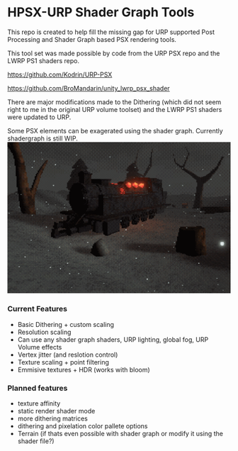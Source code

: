 # HPSX-URP Shader Graph Tools
This repo is created to help fill the missing gap for URP supported Post Processing and Shader Graph based PSX rendering tools.

This tool set was made possible by code from the URP PSX repo and the LWRP PS1 shaders repo.

https://github.com/Kodrin/URP-PSX

https://github.com/BroMandarin/unity_lwrp_psx_shader

There are major modifications made to the Dithering (which did not seem right to me in the original URP volume toolset) and the LWRP PS1 shaders were updated to URP.

Some PSX elements can be exagerated using the shader graph. Currently shadergraph is still WIP.
![train](train.gif)

### Current Features
- Basic Dithering + custom scaling
- Resolution scaling
- Can use any shader graph shaders, URP lighting, global fog, URP Volume effects
- Vertex jitter (and reslotion control)
- Texture scaling + point filtering
- Emmisive textures + HDR (works with bloom)

### Planned features
- texture affinity
- static render shader mode
- more dithering matrices
- dithering and pixelation color pallete options
- Terrain (if thats even possible with shader graph or modify it using the shader file?) 
